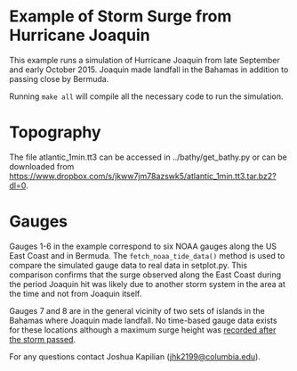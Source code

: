 # Example of Storm Surge from Hurricane Joaquin
This example runs a simulation of Hurricane Joaquin from late September and early October 2015. Joaquin made landfall in the Bahamas in addition to passing close by Bermuda.

Running `make all` will compile all the necessary code to run the simulation.

# Topography
The file atlantic_1min.tt3 can be accessed in ../bathy/get_bathy.py or can be downloaded from https://www.dropbox.com/s/jkww7jm78azswk5/atlantic_1min.tt3.tar.bz2?dl=0.

# Gauges
Gauges 1-6 in the example correspond to six NOAA gauges along the US East Coast and in Bermuda. The `fetch_noaa_tide_data()` method is used to compare the simulated gauge data to real data in setplot.py. This comparison confirms that the surge observed along the East Coast during the period Joaquin hit was likely due to another storm system in the area at the time and not from Joaquin itself.

Gauges 7 and 8 are in the general vicinity of two sets of islands in the Bahamas where Joaquin made landfall. No time-based gauge data exists for these locations although a maximum surge height was [recorded after the storm passed](https://www.nhc.noaa.gov/data/tcr/AL112015_Joaquin.pdf).

For any questions contact Joshua Kapilian (jhk2199@columbia.edu).